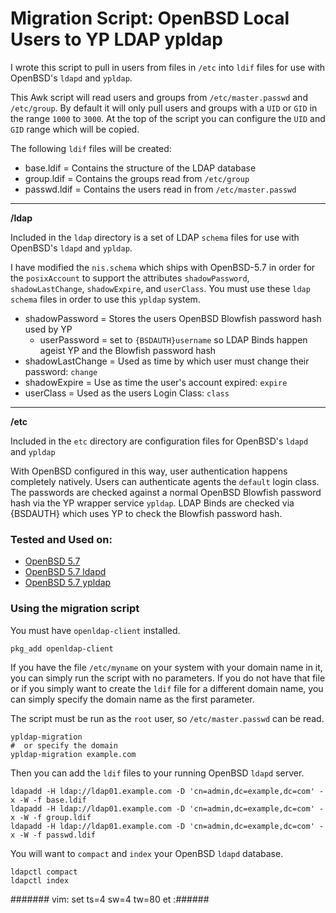 Migration Script: OpenBSD Local Users to YP LDAP ypldap
=======================================================


I wrote this script to pull in users from files in `/etc` into `ldif` files
 for use with OpenBSD's `ldapd` and `ypldap`.


This Awk script will read users and groups from
 `/etc/master.passwd` and `/etc/group`. By default it will only pull
 users and groups with a `UID` or `GID` in the range `1000` to `3000`.
 At the top of the script you can configure the `UID` and `GID` range which will be copied.


The following `ldif` files will be created:


* base.ldif = Contains the structure of the LDAP database
* group.ldif = Contains the groups read from `/etc/group`
* passwd.ldif = Contains the users read in from `/etc/master.passwd`


---


**/ldap**


Included in the `ldap` directory is a set of LDAP `schema` files for use with
 OpenBSD's `ldapd` and `ypldap`.


 I have modified the `nis.schema` which ships with OpenBSD-5.7 in order
 for the `posixAccount` to support the attributes
 `shadowPassword`, `shadowLastChange`, `shadowExpire`, and `userClass`.
 You must use these `ldap schema` files in order to use this `ypldap` system.


* shadowPassword = Stores the users OpenBSD Blowfish password hash used by YP
    - userPassword = set to `{BSDAUTH}username` so LDAP Binds happen ageist YP and the Blowfish password hash
* shadowLastChange = Used as time by which user must change their password: `change`
* shadowExpire = Use as time the user's account expired: `expire`
* userClass = Used as the users Login Class: `class`


---


**/etc**


Included in the `etc` directory are configuration files for OpenBSD's `ldapd` and `ypldap`


With OpenBSD configured in this way, user authentication happens completely natively.
 Users can authenticate agents the `default` login class. The passwords are
 checked against a normal OpenBSD Blowfish password hash via the YP wrapper service `ypldap`.
 LDAP Binds are checked via {BSDAUTH} which uses YP to check the Blowfish password hash.



### Tested and Used on:


- [OpenBSD 5.7](http://www.openbsd.org/ "OpenBSD 5.7")
- [OpenBSD 5.7 ldapd](http://www.openbsd.org/cgi-bin/man.cgi/OpenBSD-current/man8/ldapd.8?query=ldapd "OpenBSD 5.7 ldapd")
- [OpenBSD 5.7 ypldap](http://www.openbsd.org/cgi-bin/man.cgi/OpenBSD-current/man8/ypldap.8?query=ypldap "OpenBSD 5.7 ypldap")


### Using the migration script


You must have `openldap-client` installed.


    pkg_add openldap-client


If you have the file `/etc/myname` on your system with your domain name in it,
 you can simply run the script with no parameters. If you do not have that file
 or if you simply want to create the `ldif` file for a different domain name,
 you can simply specify the domain name as the first parameter.


The script must be run as the `root` user, so `/etc/master.passwd` can be read.


    ypldap-migration
    #  or specify the domain
    ypldap-migration example.com


Then you can add the `ldif` files to your running OpenBSD `ldapd` server.


    ldapadd -H ldap://ldap01.example.com -D 'cn=admin,dc=example,dc=com' -x -W -f base.ldif
    ldapadd -H ldap://ldap01.example.com -D 'cn=admin,dc=example,dc=com' -x -W -f group.ldif
    ldapadd -H ldap://ldap01.example.com -D 'cn=admin,dc=example,dc=com' -x -W -f passwd.ldif


You will want to `compact` and `index` your OpenBSD `ldapd` database.


    ldapctl compact
    ldapctl index


####### vim: set ts=4 sw=4 tw=80 et :######
